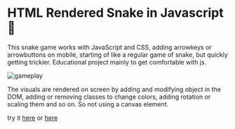 # HTML Rendered Snake in Javascript 🐍

This snake game works with JavaScript and CSS, adding arrowkeys or arrowbuttons on mobile, starting of like a regular game of snake, but quickly getting trickier. Educational project mainly to get comfortable with js.

![gameplay](./snake.gif)

The visuals are rendered on screen by adding and modifying object in the DOM, adding or removing classes to change colors, adding rotation or scaling them and so on. So not using a canvas element.

try it [here](https://grgta.xyz/stuff/snake/) or [here](https://gherghett.github.io/DOM-Snake)
